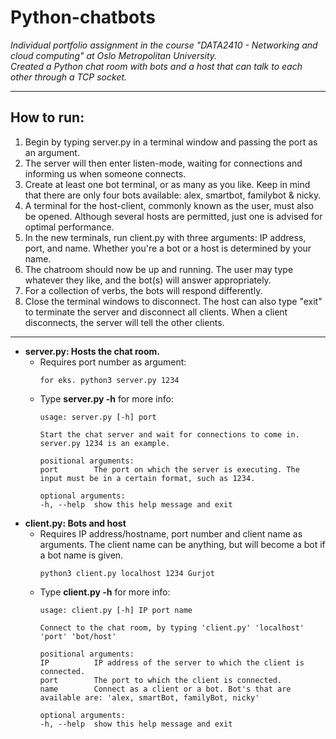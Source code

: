 # Python-chatbots

*Individual portfolio assignment in the course "DATA2410 - Networking and cloud computing" at Oslo Metropolitan University.* <br />
*Created a Python chat room with bots and a host that can talk to each other through a TCP socket.* <br />

- - - 
## How to run:
1. Begin by typing server.py in a terminal window and passing the port as an argument.
2. The server will then enter listen-mode, waiting for connections and informing us when someone connects.
3. Create at least one bot terminal, or as many as you like. Keep in mind that there are only four bots available: alex, smartbot, familybot & nicky.
4. A terminal for the host-client, commonly known as the user, must also be opened. Although several hosts are permitted, just one is advised for optimal performance.
5. In the new terminals, run client.py with three arguments: IP address, port, and name. Whether you're a bot or a host is determined by your name.
6. The chatroom should now be up and running. The user may type whatever they like, and the bot(s) will answer appropriately.
7. For a collection of verbs, the bots will respond differently.
8. Close the terminal windows to disconnect. The host can also type "exit" to terminate the server and disconnect all clients. When a client disconnects, the server will tell the other clients.
- - - 

  - **server.py: Hosts the chat room.**
    - Requires port number as argument:
      ```console
      for eks. python3 server.py 1234
      ```
    - Type **server.py -h** for more info:
      ```console
      usage: server.py [-h] port

      Start the chat server and wait for connections to come in. server.py 1234 is an example. 

      positional arguments:
      port        The port on which the server is executing. The input must be in a certain format, such as 1234. 

      optional arguments:
      -h, --help  show this help message and exit

      ```
  - **client.py: Bots and host**
    - Requires IP address/hostname, port number and client name as arguments. The client name can be anything, but will become a bot if a bot name is given. 
      ```console
      python3 client.py localhost 1234 Gurjot 
      ```
    - Type **client.py -h** for more info:
      ```console
      usage: client.py [-h] IP port name

      Connect to the chat room, by typing 'client.py' 'localhost' 'port' 'bot/host'

      positional arguments:
      IP          IP address of the server to which the client is connected.
      port        The port to which the client is connected.
      name        Connect as a client or a bot. Bot's that are available are: 'alex, smartBot, familyBot, nicky'

      optional arguments:
      -h, --help  show this help message and exit
      ```
